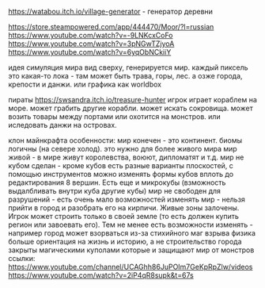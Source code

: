 ﻿https://watabou.itch.io/village-generator - генератор деревни



https://store.steampowered.com/app/444470/Moor/?l=russian
https://www.youtube.com/watch?v=-9LNKcxCoFo
https://www.youtube.com/watch?v=3pNGwTZjyoA
https://www.youtube.com/watch?v=6yqObNCkiiY


идея
	симуляция мира
		вид сверху, генерируется мир. каждый пиксель это какая-то лока - там может быть трава, горы, лес. а озже города, крепости и данжи.
		или графика как worldbox



пираты
	https://swsandra.itch.io/treasure-hunter
	игрок играет кораблем на море. может грабить другие корабли. может искать сокровища. может возить товары между портами или охотится на монстров. или иследовать данжи на островах.


клон майнкрафта
	особенности:
		мир конечен - это континент. биомы логичны (на севере холод). это нужно для более живого мира
		мир живой - в мире живут королевства, воюют, дипломатят и т.д.
		мир не кубом сделан - кроме кубов есть разные варианты плоскостей, с помощью инструментов можно изменять формы кубов вплоть до редактирования 8 вершин. Есть еще и микрокубы (взможность выдалбливать внутри куба другие кубы)
		мир не свободен для разрушений - есть очень мало возможностей изменять мир - нельзя прийти в город и разобрать его на кирпичи. Живые зоны залочены. Игрок может строить только в своей земле (то есть должен купить регион или завоевать его). Тем не менее есть возможности изменять - например город может взорваться из-за стихийного маг взрыва
		физика
		больше ориентация на жизнь и историю, а не строительство
		города закрыты магическими куполами которые и защищают мир от монстров
	ссылки:
		https://www.youtube.com/channel/UCAGhh86JuPOIm7GeKpRpZlw/videos
		https://www.youtube.com/watch?v=2iP4qR8supk&t=67s